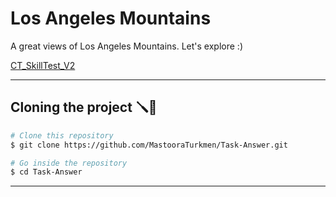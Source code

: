 # Los Angeles Mountains

A great views of Los Angeles Mountains. Let's explore :)

[CT_SkillTest_V2](./images/CT_SkillTest_v3.jpg)


-----

## Cloning the project 🪛🔨

```bash
# Clone this repository
$ git clone https://github.com/MastooraTurkmen/Task-Answer.git

# Go inside the repository 
$ cd Task-Answer
```

----